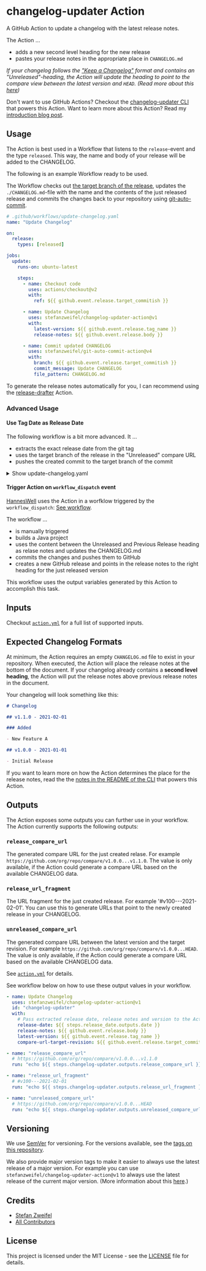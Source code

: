 # changelog-updater Action

A GitHub Action to update a changelog with the latest release notes.

The Action …

- adds a new second level heading for the new release
- pastes your release notes in the appropriate place in `CHANGELOG.md`

*If your changelog follows the ["Keep a Changelog"](https://keepachangelog.com/) format and contains an "Unreleased"-heading, the Action will update the heading to point to the compare view between the latest version and `HEAD`. (Read more about this [here](https://github.com/stefanzweifel/php-changelog-updater#expected-changelog-formats))*

Don't want to use GitHub Actions? Checkout the [changelog-updater CLI](https://github.com/stefanzweifel/php-changelog-updater) that powers this Action.
Want to learn more about this Action? Read my [introduction blog post](https://stefanzweifel.io/posts/2021/11/13/introducing-the-changelog-updater-action).

## Usage

The Action is best used in a Workflow that listens to the `release`-event and the type `released`. This way, the name and body of your release will be added to the CHANGELOG.

The following is an example Workflow ready to be used.

The Workflow checks out [the target branch of the release](https://docs.github.com/en/rest/reference/releases#create-a-release--parameters), updates the `./CHANGELOG.md`-file with the name and the contents of the just released release and commits the changes back to your repository using [git-auto-commit](https://github.com/stefanzweifel/git-auto-commit-action).

```yaml
# .github/workflows/update-changelog.yaml
name: "Update Changelog"

on:
  release:
    types: [released]

jobs:
  update:
    runs-on: ubuntu-latest

    steps:
      - name: Checkout code
        uses: actions/checkout@v2
        with:
          ref: ${{ github.event.release.target_commitish }}

      - name: Update Changelog
        uses: stefanzweifel/changelog-updater-action@v1
        with:
          latest-version: ${{ github.event.release.tag_name }}
          release-notes: ${{ github.event.release.body }}

      - name: Commit updated CHANGELOG
        uses: stefanzweifel/git-auto-commit-action@v4
        with:
          branch: ${{ github.event.release.target_commitish }}
          commit_message: Update CHANGELOG
          file_pattern: CHANGELOG.md
```

To generate the release notes automatically for you, I can recommend using the [release-drafter](https://github.com/release-drafter/release-drafter) Action. 

### Advanced Usage

#### Use Tag Date as Release Date

The following workflow is a bit more advanced. It …

- extracts the exact release date from the git tag
- uses the target branch of the release in the "Unreleased" compare URL
- pushes the created commit to the target branch of the commit

<details>
  
<summary>Show update-changelog.yaml</summary>
  
```yaml
# .github/workflows/update-changelog.yaml
name: "Update Changelog"

on:
  release:
    types: [released]

jobs:
  update:
    runs-on: ubuntu-latest

    steps:
      - name: Checkout code
        uses: actions/checkout@v2
        with:
          # Fetch entire history of repository to ensure relase date can be
          # extracted from commit of the given tag.
          fetch-depth: 0
          # Checkout target branch of this release. Ensures that the CHANGELOG
          # is not out of date.
          ref: ${{ github.event.release.target_commitish }}

      - name: Extract release date from git tag
        id: release_date
        run: |
          echo "::set-output name=date::$(git log -1 --date=short --format=%ad '${{ github.event.release.tag_name }}')"

      - name: Update Changelog
        uses: stefanzweifel/changelog-updater-action@v1
        with:
          # Pass extracted release date, release notes and version to the Action.
          release-date: ${{ steps.release_date.outputs.date }}
          release-notes: ${{ github.event.release.body }}
          latest-version: ${{ github.event.release.tag_name }}
          compare-url-target-revision: ${{ github.event.release.target_commitish }}

      - name: Commit updated CHANGELOG
        uses: stefanzweifel/git-auto-commit-action@v4
        with:
          # Push updated CHANGELOG to release target branch.
          branch: ${{ github.event.release.target_commitish }}
          commit_message: Update CHANGELOG
          file_pattern: CHANGELOG.md
```
  
</details>

#### Trigger Action on `workflow_dispatch` event

[HannesWell](https://github.com/HannesWell) uses the Action in a worfklow triggered by the `workflow_dispatch`: [See workflow](https://github.com/axkr/symja_android_library/blob/b371b64b0893e20a738cf4db23e3a0fafa679b6b/.github/workflows/maven-perform-release.yml).

The workflow …

- is manually triggered
- builds a Java project
- uses the content between the Unreleased and Previous Release heading as relase notes and updates the CHANGELOG.md
- commits the changes and pushes them to GitHub
- creates a new GitHub release and points in the release notes to the right heading for the just released version

This workflow uses the output variables generated by this Action to accomplish this task.

## Inputs

Checkout [`action.yml`](https://github.com/stefanzweifel/changelog-updater-action/blob/main/action.yml) for a full list of supported inputs.

## Expected Changelog Formats

At minimum, the Action requires an empty `CHANGELOG.md` file to exist in your repository.
When executed, the Action will place the release notes at the bottom of the document.
If your changelog already contains a **second level heading**, the Action will put the release notes above previous release notes in the document.

Your changelog will look something like this:

```md
# Changelog

## v1.1.0 - 2021-02-01

### Added

- New Feature A

## v1.0.0 - 2021-01-01

- Initial Release
```

If you want to learn more on how the Action determines the place for the release notes, read the the [notes in the README of the CLI](https://github.com/stefanzweifel/php-changelog-updater#expected-changelog-formats) that powers this Action.

## Outputs

The Action exposes some outputs you can further use in your workflow. The Action currently supports the following outputs:

### `release_compare_url`
The generated compare URL for the just created relase. For example `https://github.com/org/repo/compare/v1.0.0...v1.1.0`.
The value is only available, if the Action could generate a compare URL based on the available CHANGELOG data.

### `release_url_fragment`
The URL fragment for the just created release. For example '#v100---2021-02-01'. You can use this to generate URLs that point to the newly created release in your CHANGELOG.

### `unreleased_compare_url`
The generated compare URL between the latest version and the target revision. For example `https://github.com/org/repo/compare/v1.0.0...HEAD`.
The value is only available, if the Action could generate a compare URL based on the available CHANGELOG data.

See [`action.yml`](https://github.com/stefanzweifel/changelog-updater-action/blob/main/action.yml) for details.

See workflow below on how to use these output values in your workflow.

```yaml
- name: Update Changelog
  uses: stefanzweifel/changelog-updater-action@v1
  id: "changelog-updater"
  with:
    # Pass extracted release date, release notes and version to the Action.
    release-date: ${{ steps.release_date.outputs.date }}
    release-notes: ${{ github.event.release.body }}
    latest-version: ${{ github.event.release.tag_name }}
    compare-url-target-revision: ${{ github.event.release.target_commitish }}

- name: "release_compare_url"
  # https://github.com/org/repo/compare/v1.0.0...v1.1.0
  run: "echo ${{ steps.changelog-updater.outputs.release_compare_url }}"

- name: "release_url_fragment"
  # #v100---2021-02-01
  run: "echo ${{ steps.changelog-updater.outputs.release_url_fragment }}"

- name: "unreleased_compare_url"
  # https://github.com/org/repo/compare/v1.0.0...HEAD
  run: "echo ${{ steps.changelog-updater.outputs.unreleased_compare_url }}"
```

## Versioning

We use [SemVer](http://semver.org/) for versioning. For the versions available, see the [tags on this repository](https://github.com/stefanzweifel/changelog-updater-action/tags).

We also provide major version tags to make it easier to always use the latest release of a major version. For example you can use `stefanzweifel/changelog-updater-action@v1` to always use the latest release of the current major version.
(More information about this [here](https://help.github.com/en/actions/building-actions/about-actions#versioning-your-action).)

## Credits

* [Stefan Zweifel](https://github.com/stefanzweifel)
* [All Contributors](https://github.com/stefanzweifel/changelog-updater-action/graphs/contributors)

## License

This project is licensed under the MIT License - see the [LICENSE](https://github.com/stefanzweifel/changelog-updater-action/blob/main/LICENSE) file for details.
